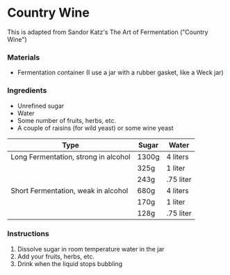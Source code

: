 # Country Wine 

This is adapted from Sandor Katz's The Art of Fermentation ("Country Wine")

### Materials

* Fermentation container (I use a jar with a rubber gasket, like a Weck jar)

### Ingredients

* Unrefined sugar
* Water
* Some number of fruits, herbs, etc.
* A couple of raisins (for wild yeast) or some wine yeast



| Type                                 | Sugar | Water     |
| ------------------------------------ | ----- | --------- |
| Long Fermentation, strong in alcohol | 1300g | 4 liters  |
|                                      | 325g  | 1 liter   |
|                                      | 243g  | .75 liter |
| Short Fermentation, weak in alcohol  | 680g  | 4 liters  |
|                                      | 170g  | 1 liter   |
|                                      | 128g  | .75 liter |

### 

### Instructions

1. Dissolve sugar in room temperature water in the jar
2. Add your fruits, herbs, etc.
3. Drink when the liquid stops bubbling

